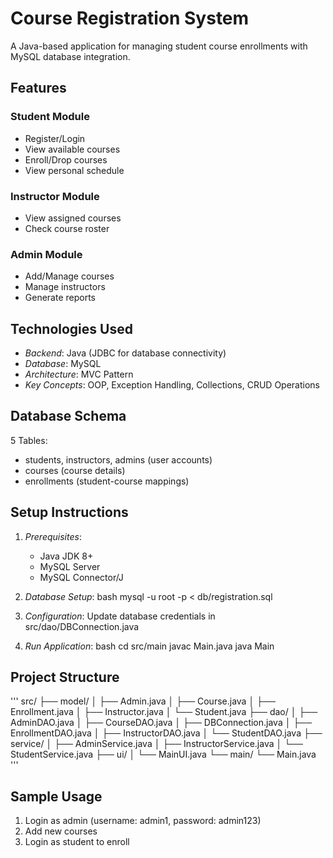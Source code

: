 # Course Registration System

A Java-based application for managing student course enrollments with MySQL database integration.

## Features

### Student Module
- Register/Login
- View available courses
- Enroll/Drop courses
- View personal schedule

### Instructor Module
- View assigned courses
- Check course roster

### Admin Module
- Add/Manage courses
- Manage instructors
- Generate reports

## Technologies Used
- *Backend*: Java (JDBC for database connectivity)
- *Database*: MySQL
- *Architecture*: MVC Pattern
- *Key Concepts*: OOP, Exception Handling, Collections, CRUD Operations

## Database Schema
5 Tables: 
- students, instructors, admins (user accounts)
- courses (course details) 
- enrollments (student-course mappings)

## Setup Instructions

1. *Prerequisites*:
   - Java JDK 8+
   - MySQL Server
   - MySQL Connector/J

2. *Database Setup*:
   bash
   mysql -u root -p < db/registration.sql
   

3. *Configuration*:
   Update database credentials in src/dao/DBConnection.java

4. *Run Application*:
   bash
   cd src/main
   javac Main.java
   java Main
   

## Project Structure

'''
src/
├── model/
│   ├── Admin.java
│   ├── Course.java
│   ├── Enrollment.java
│   ├── Instructor.java
│   └── Student.java
├── dao/
│   ├── AdminDAO.java
│   ├── CourseDAO.java
│   ├── DBConnection.java
│   ├── EnrollmentDAO.java
│   ├── InstructorDAO.java
│   └── StudentDAO.java
├── service/
│   ├── AdminService.java
│   ├── InstructorService.java
│   └── StudentService.java
├── ui/
│   └── MainUI.java
└── main/
    └── Main.java
'''

## Sample Usage
1. Login as admin (username: admin1, password: admin123)
2. Add new courses
3. Login as student to enroll

